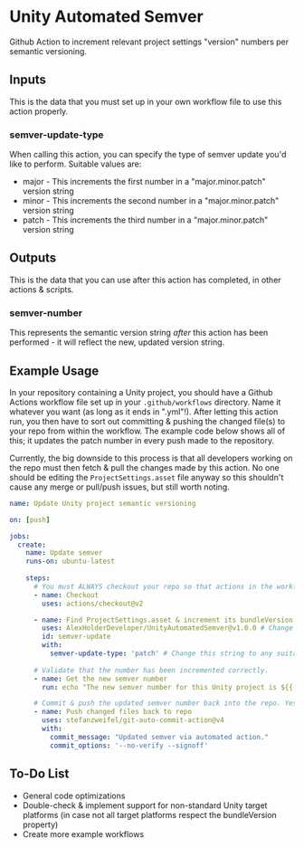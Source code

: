 # Unity Automated Semver
 Github Action to increment relevant project settings "version" numbers per semantic versioning.



## Inputs

This is the data that you must set up in your own workflow file to use this action properly.

### semver-update-type

When calling this action, you can specify the type of semver update you'd like to perform. Suitable values are:

* major - This increments the first number in a "major.minor.patch" version string
* minor - This increments the second number in a "major.minor.patch" version string
* patch - This increments the third number in a "major.minor.patch" version string

## Outputs 

This is the data that you can use after this action has completed, in other actions & scripts.

### semver-number 

This represents the semantic version string _after_ this action has been performed - it will reflect the new, updated version string.



## Example Usage

In your repository containing a Unity project, you should have a Github Actions workflow file set up in your `.github/workflows` directory. Name it whatever you want (as long as it ends in ".yml"!). After letting this action run, you then have to sort out committing & pushing the changed file(s) to your repo from within the workflow. The example code below shows all of this; it updates the patch number in every push made to the repository. 

Currently, the big downside to this process is that all developers working on the repo must then fetch & pull the changes made by this action. No one should be editing the `ProjectSettings.asset` file anyway so this shouldn't cause any merge or pull/push issues, but still worth noting.

```yaml
name: Update Unity project semantic versioning

on: [push]

jobs:
  create:
    name: Update semver
    runs-on: ubuntu-latest
    
    steps:
      # You must ALWAYS checkout your repo so that actions in the workflow can use it.
      - name: Checkout 
        uses: actions/checkout@v2

      - name: Find ProjectSettings.asset & increment its bundleVersion number
        uses: AlexHolderDeveloper/UnityAutomatedSemver@v1.0.0 # Change v1.0.0 to whatever tag is newer in the AlexHolderDeveloper/UnityAutomatedSemver repository.
        id: semver-update
        with:
          semver-update-type: 'patch' # Change this string to any suitable string mentioned in the Inputs section of this action's readme to suit your needs.
      
      # Validate that the number has been incremented correctly.
      - name: Get the new semver number
        run: echo "The new semver number for this Unity project is ${{ steps.semver-update.outputs.semver-number }}"

      # Commit & push the updated semver number back into the repo. Yes, you have to fetch & pull in your local workstation after this step is done.
      - name: Push changed files back to repo
        uses: stefanzweifel/git-auto-commit-action@v4
        with:
          commit_message: "Updated semver via automated action."
          commit_options: '--no-verify --signoff'
```

## To-Do List

* General code optimizations
* Double-check & implement support for non-standard Unity target platforms (in case not all target platforms respect the bundleVersion property)
* Create more example workflows